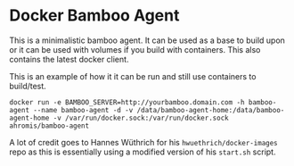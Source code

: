 # Docker Bamboo Agent

This is a minimalistic bamboo agent. It can be used as a base to build upon or it can be used with volumes if you build with containers. This also contains the latest docker client.

This is an example of how it it can be run and still use containers to build/test.

```
docker run -e BAMBOO_SERVER=http://yourbamboo.domain.com -h bamboo-agent --name bamboo-agent -d -v /data/bamboo-agent-home:/data/bamboo-agent-home -v /var/run/docker.sock:/var/run/docker.sock ahromis/bamboo-agent
```

A lot of credit goes to Hannes Wüthrich for his `hwuethrich/docker-images` repo as this is essentially using a modified version of his `start.sh` script. 
